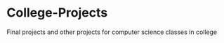 College-Projects
================

Final projects and other projects for computer science classes in college
